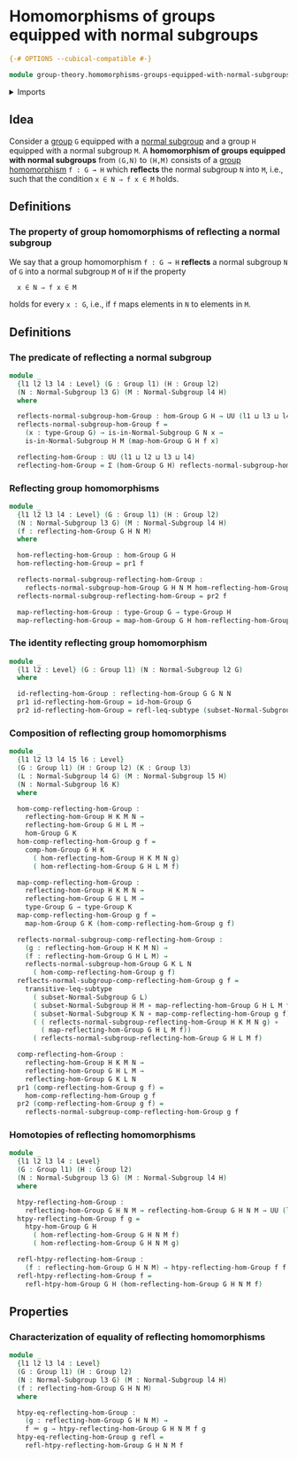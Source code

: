 # Homomorphisms of groups equipped with normal subgroups

```agda
{-# OPTIONS --cubical-compatible #-}

module group-theory.homomorphisms-groups-equipped-with-normal-subgroups where
```

<details><summary>Imports</summary>

```agda
open import foundation.dependent-pair-types
open import foundation.function-types
open import foundation.identity-types
open import foundation.subtypes
open import foundation.universe-levels

open import group-theory.groups
open import group-theory.homomorphisms-groups
open import group-theory.normal-subgroups
```

</details>

## Idea

Consider a [group](group-theory.groups.md) `G` equipped with a
[normal subgroup](group-theory.normal-subgroups.md) and a group `H` equipped
with a normal subgroup `M`. A **homomorphism of groups equipped with normal
subgroups** from `(G,N)` to `(H,M)` consists of a
[group homomorphism](group-theory.homomorphisms-groups.md) `f : G → H` which
**reflects** the normal subgroup `N` into `M`, i.e., such that the condition
`x ∈ N ⇒ f x ∈ M` holds.

## Definitions

### The property of group homomorphisms of reflecting a normal subgroup

We say that a group homomorphism `f : G → H` **reflects** a normal subgroup `N`
of `G` into a normal subgroup `M` of `H` if the property

```text
  x ∈ N ⇒ f x ∈ M
```

holds for every `x : G`, i.e., if `f` maps elements in `N` to elements in `M`.

## Definitions

### The predicate of reflecting a normal subgroup

```agda
module _
  {l1 l2 l3 l4 : Level} (G : Group l1) (H : Group l2)
  (N : Normal-Subgroup l3 G) (M : Normal-Subgroup l4 H)
  where

  reflects-normal-subgroup-hom-Group : hom-Group G H → UU (l1 ⊔ l3 ⊔ l4)
  reflects-normal-subgroup-hom-Group f =
    (x : type-Group G) → is-in-Normal-Subgroup G N x →
    is-in-Normal-Subgroup H M (map-hom-Group G H f x)

  reflecting-hom-Group : UU (l1 ⊔ l2 ⊔ l3 ⊔ l4)
  reflecting-hom-Group = Σ (hom-Group G H) reflects-normal-subgroup-hom-Group
```

### Reflecting group homomorphisms

```agda
module _
  {l1 l2 l3 l4 : Level} (G : Group l1) (H : Group l2)
  (N : Normal-Subgroup l3 G) (M : Normal-Subgroup l4 H)
  (f : reflecting-hom-Group G H N M)
  where

  hom-reflecting-hom-Group : hom-Group G H
  hom-reflecting-hom-Group = pr1 f

  reflects-normal-subgroup-reflecting-hom-Group :
    reflects-normal-subgroup-hom-Group G H N M hom-reflecting-hom-Group
  reflects-normal-subgroup-reflecting-hom-Group = pr2 f

  map-reflecting-hom-Group : type-Group G → type-Group H
  map-reflecting-hom-Group = map-hom-Group G H hom-reflecting-hom-Group
```

### The identity reflecting group homomorphism

```agda
module _
  {l1 l2 : Level} (G : Group l1) (N : Normal-Subgroup l2 G)
  where

  id-reflecting-hom-Group : reflecting-hom-Group G G N N
  pr1 id-reflecting-hom-Group = id-hom-Group G
  pr2 id-reflecting-hom-Group = refl-leq-subtype (subset-Normal-Subgroup G N)
```

### Composition of reflecting group homomorphisms

```agda
module _
  {l1 l2 l3 l4 l5 l6 : Level}
  (G : Group l1) (H : Group l2) (K : Group l3)
  (L : Normal-Subgroup l4 G) (M : Normal-Subgroup l5 H)
  (N : Normal-Subgroup l6 K)
  where

  hom-comp-reflecting-hom-Group :
    reflecting-hom-Group H K M N →
    reflecting-hom-Group G H L M →
    hom-Group G K
  hom-comp-reflecting-hom-Group g f =
    comp-hom-Group G H K
      ( hom-reflecting-hom-Group H K M N g)
      ( hom-reflecting-hom-Group G H L M f)

  map-comp-reflecting-hom-Group :
    reflecting-hom-Group H K M N →
    reflecting-hom-Group G H L M →
    type-Group G → type-Group K
  map-comp-reflecting-hom-Group g f =
    map-hom-Group G K (hom-comp-reflecting-hom-Group g f)

  reflects-normal-subgroup-comp-reflecting-hom-Group :
    (g : reflecting-hom-Group H K M N) →
    (f : reflecting-hom-Group G H L M) →
    reflects-normal-subgroup-hom-Group G K L N
      ( hom-comp-reflecting-hom-Group g f)
  reflects-normal-subgroup-comp-reflecting-hom-Group g f =
    transitive-leq-subtype
      ( subset-Normal-Subgroup G L)
      ( subset-Normal-Subgroup H M ∘ map-reflecting-hom-Group G H L M f)
      ( subset-Normal-Subgroup K N ∘ map-comp-reflecting-hom-Group g f)
      ( ( reflects-normal-subgroup-reflecting-hom-Group H K M N g) ∘
        ( map-reflecting-hom-Group G H L M f))
      ( reflects-normal-subgroup-reflecting-hom-Group G H L M f)

  comp-reflecting-hom-Group :
    reflecting-hom-Group H K M N →
    reflecting-hom-Group G H L M →
    reflecting-hom-Group G K L N
  pr1 (comp-reflecting-hom-Group g f) =
    hom-comp-reflecting-hom-Group g f
  pr2 (comp-reflecting-hom-Group g f) =
    reflects-normal-subgroup-comp-reflecting-hom-Group g f
```

### Homotopies of reflecting homomorphisms

```agda
module _
  {l1 l2 l3 l4 : Level}
  (G : Group l1) (H : Group l2)
  (N : Normal-Subgroup l3 G) (M : Normal-Subgroup l4 H)
  where

  htpy-reflecting-hom-Group :
    reflecting-hom-Group G H N M → reflecting-hom-Group G H N M → UU (l1 ⊔ l2)
  htpy-reflecting-hom-Group f g =
    htpy-hom-Group G H
      ( hom-reflecting-hom-Group G H N M f)
      ( hom-reflecting-hom-Group G H N M g)

  refl-htpy-reflecting-hom-Group :
    (f : reflecting-hom-Group G H N M) → htpy-reflecting-hom-Group f f
  refl-htpy-reflecting-hom-Group f =
    refl-htpy-hom-Group G H (hom-reflecting-hom-Group G H N M f)
```

## Properties

### Characterization of equality of reflecting homomorphisms

```agda
module _
  {l1 l2 l3 l4 : Level}
  (G : Group l1) (H : Group l2)
  (N : Normal-Subgroup l3 G) (M : Normal-Subgroup l4 H)
  (f : reflecting-hom-Group G H N M)
  where

  htpy-eq-reflecting-hom-Group :
    (g : reflecting-hom-Group G H N M) →
    f ＝ g → htpy-reflecting-hom-Group G H N M f g
  htpy-eq-reflecting-hom-Group g refl =
    refl-htpy-reflecting-hom-Group G H N M f
```
